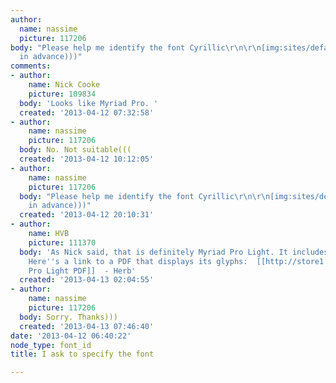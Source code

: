 ```yaml
---
author:
  name: nassime
  picture: 117206
body: "Please help me identify the font Cyrillic\r\n\r\n[img:sites/default/files/old-images/01_5773.jpg]\r\n\r\n[img:sites/default/files/old-images/02_4862.jpg]\r\n\r\nthanks
  in advance)))"
comments:
- author:
    name: Nick Cooke
    picture: 109834
  body: 'Looks like Myriad Pro. '
  created: '2013-04-12 07:32:58'
- author:
    name: nassime
    picture: 117206
  body: No. Not suitable(((
  created: '2013-04-12 10:12:05'
- author:
    name: nassime
    picture: 117206
  body: "Please help me identify the font Cyrillic\r\n\r\n[img:sites/default/files/old-images/01_3574.jpg]\r\n\r\n[img:sites/default/files/old-images/02_6018.jpg]\r\n\r\nthanks
    in advance)))"
  created: '2013-04-12 20:10:31'
- author:
    name: HVB
    picture: 111370
  body: 'As Nick said, that is definitely Myriad Pro Light. It includes full Cyrillic.
    Here''s a link to a PDF that displays its glyphs:  [[http://store1.adobe.com/type/browser/pdfs/MYRP/MyriadPro-Light.pdf|Myriad
    Pro Light PDF]]  - Herb'
  created: '2013-04-13 02:04:55'
- author:
    name: nassime
    picture: 117206
  body: Sorry. Thanks)))
  created: '2013-04-13 07:46:40'
date: '2013-04-12 06:40:22'
node_type: font_id
title: I ask to specify the font

---
```

